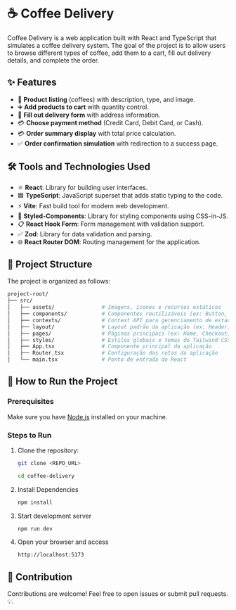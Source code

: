 # ☕ Coffee Delivery

Coffee Delivery is a web application built with React and TypeScript that simulates a coffee delivery system. The goal of the project is to allow users to browse different types of coffee, add them to a cart, fill out delivery details, and complete the order.

## ✨ Features

- 🛒 **Product listing** (coffees) with description, type, and image.
- ➕ **Add products to cart** with quantity control.
- 📝 **Fill out delivery form** with address information.
- 💳 **Choose payment method** (Credit Card, Debit Card, or Cash).
- 💳 **Order summary display** with total price calculation.
- ✅ **Order confirmation simulation** with redirection to a success page.

## 🛠️ Tools and Technologies Used

- ⚛️ **React**: Library for building user interfaces.
- 🟦 **TypeScript**: JavaScript superset that adds static typing to the code.
- ⚡ **Vite**: Fast build tool for modern web development.
- 🎨 **Styled-Components**: Library for styling components using CSS-in-JS.
- 📋 **React Hook Form**: Form management with validation support.
- ✅ **Zod**: Library for data validation and parsing.
- 🌐 **React Router DOM**: Routing management for the application.

## 📂 Project Structure

The project is organized as follows:

```bash
project-root/
├── src/
│   ├── assets/               # Imagens, ícones e recursos estáticos
│   ├── components/           # Componentes reutilizáveis (ex: Button, Modal)
│   ├── contexts/             # Context API para gerenciamento de estado global
│   ├── layout/               # Layout padrão da aplicação (ex: Header, Footer, Sidebar)
│   ├── pages/                # Páginas principais (ex: Home, Checkout, Success)
│   ├── styles/               # Estilos globais e temas do Tailwind CSS
│   ├── App.tsx               # Componente principal da aplicação
│   ├── Router.tsx            # Configuração das rotas da aplicação
│   └── main.tsx              # Ponto de entrada do React
```

## 🚀 How to Run the Project

### Prerequisites

Make sure you have [Node.js](https://nodejs.org/) installed on your machine.

### Steps to Run

1. Clone the repository:

   ```bash
   git clone <REPO_URL>

   cd coffee-delivery
   ```

2. Install Dependencies
	```bash
	npm install
	```

3. Start development server
	```bash
	npm run dev
	```

4. Open your browser and access
	```bash
	http://localhost:5173
	```
## 🤝 Contribution
Contributions are welcome! Feel free to open issues or submit pull requests. 💡.


